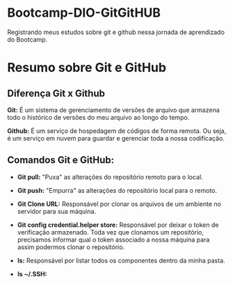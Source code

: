 # Bootcamp-DIO-GitGitHUB
Registrando meus estudos sobre git e github nessa  jornada de aprendizado do Bootcamp.
# Resumo sobre Git e GitHub

## Diferença Git x Github

**Git:**
É um sistema de gerenciamento de versões de arquivo que armazena todo o histórico de versões do meu arquivo ao longo do tempo.

**Github:**
É um serviço de hospedagem de códigos de forma remota. Ou seja, é um serviço em nuvem para guardar e gerenciar toda a nossa codificação.

## Comandos Git e GitHub:

- **Git pull:**
  "Puxa" as alterações do repositório remoto para o local.

- **Git push:**
  "Empurra" as alterações do repositório local para o remoto.

- **Git Clone URL:**
  Responsável por clonar os arquivos de um ambiente no servidor para sua máquina.

- **Git config credential.helper store:**
  Responsável por deixar o token de verificação armazenado. Toda vez que clonamos um repositório, precisamos informar qual o token associado a nossa máquina para assim podermos clonar o repositório.

- **ls:**
  Responsável por listar todos os componentes dentro da minha pasta.

- **ls ~/.SSH:**


